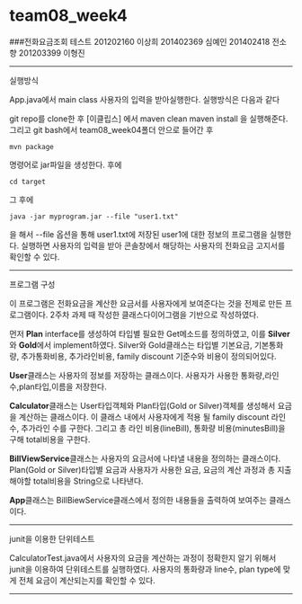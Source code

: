
# team08_week4
###전화요금조회 테스트 
201202160 이상희
201402369 심예인
201402418 전소향
201203399 이형진

<hr/>
실행방식

App.java에서 main class 사용자의 입력을 받아실행한다. 실행방식은 다음과 같다

git repo를 clone한 후 
[이클립스] 에서 
maven clean
maven install
을 실행해준다. 그리고 git bash에서 team08_week04폴더 안으로 들어간 후

    mvn package

명령어로 jar파일을 생성한다.
후에

    cd target

그 후에
 
    java -jar myprogram.jar --file "user1.txt"

을 해서 --file 옵션을 통해 user1.txt에 저장된 user1에 대한 정보의 프로그램을 실행한다.
실행하면 사용자의 입력을 받아 콘솔창에서 해당하는 사용자의 전화요금 고지서를 확인할 수 있다. 

<hr/>
프로그램 구성

이 프로그램은 전화요금을 계산한 요금서를 사용자에게 보여준다는 것을 전제로 만든 프로그램이다. 2주차 과제 때 작성한 클래스다이어그램을 기반으로 작성하였다.

 먼저 **Plan** interface를 생성하여 타입별 필요한 Get메소드를 정의하였고, 이를 **Silver**와 **Gold**에서 implement하였다. Silver와 Gold클래스는 타입별 기본요금, 기본통화량, 추가통화비용, 추가라인비용, family discount 기준수와 비용이 정의되어있다.
 
 **User**클래스는 사용자의 정보를 저장하는 클래스이다. 사용자가 사용한 통화량,라인수,plan타입,이름을 저장한다. 
 
 **Calculator**클래스는 User타입객체와 Plan타입(Gold or Silver)객체를 생성해서 요금을 계산하는 클래스이다. 이 클래스 내에서 사용자에게 적용 될 family discount 라인수, 추가라인 수를 구한다. 그리고 총 라인 비용(lineBill), 통화량 비용(minutesBill)을 구해 total비용을 구한다.
  
 **BillViewService**클래스는  사용자의 요금서에 나타낼 내용을 정의하는 클래스이다. Plan(Gold or Silver)타입별 요금과 사용자가 사용한 요금, 요금의 계산 과정과 총 지출해야할 total비용을 String으로 나타낸다. 
 
 **App**클래스는 BillBiewService클래스에서 정의한 내용들을 출력하여 보여주는 클래스이다. 
 
 <hr/>
 
 junit을 이용한 단위테스트 
 
 CalculatorTest.java에서 사용자의 요금을 계산하는 과정이 정확한지 알기 위해서 junit을 이용하여 단위테스트를 실행하였다.
 사용자의 통화량과 line수, plan type에 맞게 전체 요금이 계산되는지를 확인할 수 있다.

<hr/>

